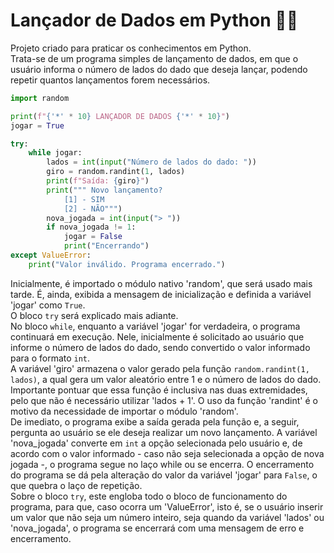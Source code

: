 # Lançador de Dados em Python 🎲🐍

Projeto criado para praticar os conhecimentos em Python.  
Trata-se de um programa simples de lançamento de dados, em que o usuário informa o número de lados do dado que deseja lançar, podendo repetir quantos lançamentos forem necessários.  

```python
import random

print(f"{'*' * 10} LANÇADOR DE DADOS {'*' * 10}")
jogar = True

try:
    while jogar:
        lados = int(input("Número de lados do dado: "))
        giro = random.randint(1, lados)
        print(f"Saída: {giro}")
        print(""" Novo lançamento?
            [1] - SIM
            [2] - NÃO""")
        nova_jogada = int(input("> "))
        if nova_jogada != 1:
            jogar = False
            print("Encerrando")
except ValueError:
    print("Valor inválido. Programa encerrado.")
```
Inicialmente, é importado o módulo nativo 'random', que será usado mais tarde. É, ainda, exibida a mensagem de inicialização e definida a variável 'jogar' como `True`.  
O bloco `try` será explicado mais adiante.  
No bloco `while`, enquanto a variável 'jogar' for verdadeira, o programa continuará em execução. Nele, inicialmente é solicitado ao usuário que informe o número de lados do dado, sendo convertido o valor informado para o formato `int`.  
A variável 'giro' armazena o valor gerado pela função `random.randint(1, lados)`, a qual gera um valor aleatório entre 1 e o número de lados do dado. Importante pontuar que essa função é inclusiva nas duas extremidades, pelo que não é necessário utilizar 'lados + 1'. O uso da função 'randint' é o motivo da necessidade de importar o módulo 'random'.  
De imediato, o programa exibe a saída gerada pela função e, a seguir, pergunta ao usuário se ele deseja realizar um novo lançamento. A variável 'nova_jogada' converte em `int` a opção selecionada pelo usuário e, de acordo com o valor informado - caso não seja selecionada a opção de nova jogada -, o programa segue no laço while ou se encerra. O encerramento do programa se dá pela alteração do valor da variável 'jogar' para `False`, o que quebra o laço de repetição.  
Sobre o bloco `try`, este engloba todo o bloco de funcionamento do programa, para que, caso ocorra um 'ValueError', isto é, se o usuário inserir um valor que não seja um número inteiro, seja quando da variável 'lados' ou 'nova_jogada', o programa se encerrará com uma mensagem de erro e encerramento.